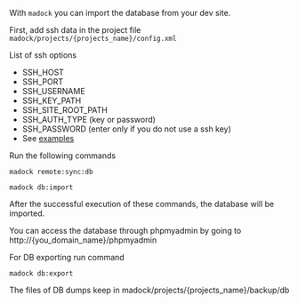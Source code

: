 With `madock` you can import the database from your dev site.

First, add ssh data in the project file `madock/projects/{projects_name}/config.xml`

List of ssh options
* SSH_HOST
* SSH_PORT
* SSH_USERNAME
* SSH_KEY_PATH
* SSH_SITE_ROOT_PATH
* SSH_AUTH_TYPE (key or password)
* SSH_PASSWORD (enter only if you do not use a ssh key)
* See [examples](./ssh_example.md)

Run the following commands
```
madock remote:sync:db
```
```
madock db:import
```
After the successful execution of these commands, the database will be imported.

You can access the database through phpmyadmin by going to http://{you_domain_name}/phpmyadmin

For DB exporting run command
```
madock db:export
```
The files of DB dumps keep in madock/projects/{projects_name}/backup/db
